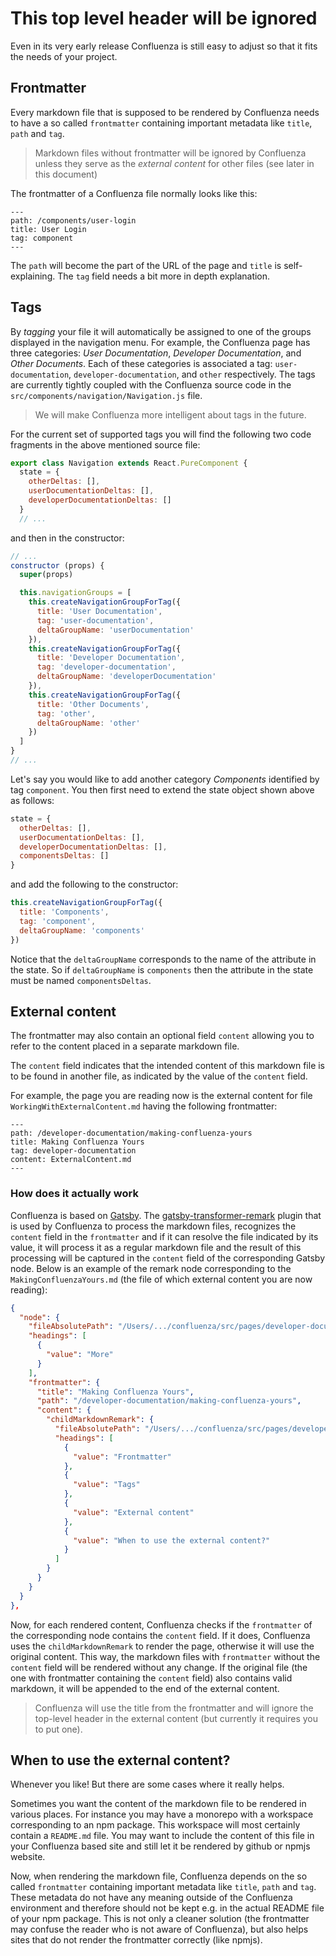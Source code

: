# This top level header will be ignored

Even in its very early release Confluenza is still easy to adjust so that it
fits the needs of your project.

## Frontmatter

Every markdown file that is supposed to be rendered by Confluenza needs to have a so called `frontmatter`
containing important metadata like `title`, `path` and `tag`.

> Markdown files without frontmatter will be ignored by Confluenza unless they serve as the *external content* for other files (see later in this document)

The frontmatter of a Confluenza file normally looks like this:

```
---
path: /components/user-login
title: User Login
tag: component
---
```

The `path` will become the part of the URL of the page and `title` is self-explaining.
The `tag` field needs a bit more in depth explanation.

## Tags

By *tagging* your file it will automatically be
assigned to one of the groups displayed in the navigation menu. For example, the Confluenza page
has three categories: *User Documentation*, *Developer Documentation*, and *Other Documents*.
Each of these categories is associated a tag: `user-documentation`, `developer-documentation`, and
`other` respectively. The tags are currently tightly coupled with the Confluenza source code in
the `src/components/navigation/Navigation.js` file.

> We will make Confluenza more intelligent about tags in the future.

For the current set of supported tags you will find the following two code fragments in the
above mentioned source file:

```javascript
export class Navigation extends React.PureComponent {
  state = {
    otherDeltas: [],
    userDocumentationDeltas: [],
    developerDocumentationDeltas: []
  }
  // ...
```

and then in the constructor:

```javascript
// ...
constructor (props) {
  super(props)

  this.navigationGroups = [
    this.createNavigationGroupForTag({
      title: 'User Documentation',
      tag: 'user-documentation',
      deltaGroupName: 'userDocumentation'
    }),
    this.createNavigationGroupForTag({
      title: 'Developer Documentation',
      tag: 'developer-documentation',
      deltaGroupName: 'developerDocumentation'
    }),
    this.createNavigationGroupForTag({
      title: 'Other Documents',
      tag: 'other',
      deltaGroupName: 'other'
    })
  ]
}
// ...
```

Let's say you would like to add another category *Components* identified by tag `component`.
You then first need to extend the state object shown above as follows:

```javascript
state = {
  otherDeltas: [],
  userDocumentationDeltas: [],
  developerDocumentationDeltas: [],
  componentsDeltas: []
}
```

and add the following to the constructor:

```javascript
this.createNavigationGroupForTag({
  title: 'Components',
  tag: 'component',
  deltaGroupName: 'components'
})
```

Notice that the `deltaGroupName` corresponds to the name of the attribute in the state.
So if `deltaGroupName` is `components` then the attribute in the state must be named `componentsDeltas`.

## External content

The frontmatter may also contain an optional field `content` allowing you to refer to the content placed in a separate markdown file.

The `content` field indicates that the intended content of this markdown file is to be found in
another file, as indicated by the value of the `content` field.

For example, the page you are reading now is the external content for
file `WorkingWithExternalContent.md` having the following frontmatter:

```
---
path: /developer-documentation/making-confluenza-yours
title: Making Confluenza Yours
tag: developer-documentation
content: ExternalContent.md
---
```

### How does it actually work
Confluenza is based on [Gatsby](https://www.gatsbyjs.org).
The [gatsby-transformer-remark](https://www.npmjs.com/package/gatsby-transformer-remark) plugin
that is used by Confluenza to process the markdown files, recognizes the `content` field in the `frontmatter` and if it can resolve the file indicated by its value,
it will process it as a regular markdown file and the result of this processing will be captured in the
`content` field of the corresponding Gatsby node. Below is an example of the remark node corresponding to the `MakingConfluenzaYours.md` (the file of which external content you are now reading):

```json
{
  "node": {
    "fileAbsolutePath": "/Users/.../confluenza/src/pages/developer-documentation/MakingConfluenzaYours.md",
    "headings": [
      {
        "value": "More"
      }
    ],
    "frontmatter": {
      "title": "Making Confluenza Yours",
      "path": "/developer-documentation/making-confluenza-yours",
      "content": {
        "childMarkdownRemark": {
          "fileAbsolutePath": "/Users/.../confluenza/src/pages/developer-documentation/ExternalContent.md",
          "headings": [
            {
              "value": "Frontmatter"
            },
            {
              "value": "Tags"
            },
            {
              "value": "External content"
            },
            {
              "value": "When to use the external content?"
            }
          ]
        }
      }
    }
  }
},
```

Now, for each rendered content, Confluenza checks if the `frontmatter` of the corresponding node contains the `content` field. If it does, Confluenza uses the `childMarkdownRemark` to render the page, otherwise it will use the original content. This way, the markdown files with `frontmatter` without the `content` field will be rendered  without any change. If the original file (the one with frontmatter containing the
`content` field) also contains valid markdown, it will be appended to the end of the external content.

> Confluenza will use the title from the frontmatter and will ignore the top-level header in the external content (but currently it requires you to put one).

## When to use the external content?

Whenever you like! But there are some cases where it really helps.

Sometimes you want the content of the markdown file to be rendered in various places. For instance you may
have a monorepo with a workspace corresponding to an npm package. This workspace will most certainly
contain a `README.md` file. You may want to include the content of this file in your Confluenza based
site and still let it be rendered by github or npmjs website.

Now, when rendering the markdown file, Confluenza depends on the so called `frontmatter` containing 
important metadata like `title`, `path` and `tag`. These metadata do not have any meaning outside of the 
Confluenza environment and therefore should not be kept e.g. in the actual README file of your npm package. 
This is not only a cleaner solution (the frontmatter may confuse the reader who is not aware of Confluenza),
but also helps sites that do not render the frontmatter correctly (like npmjs).
